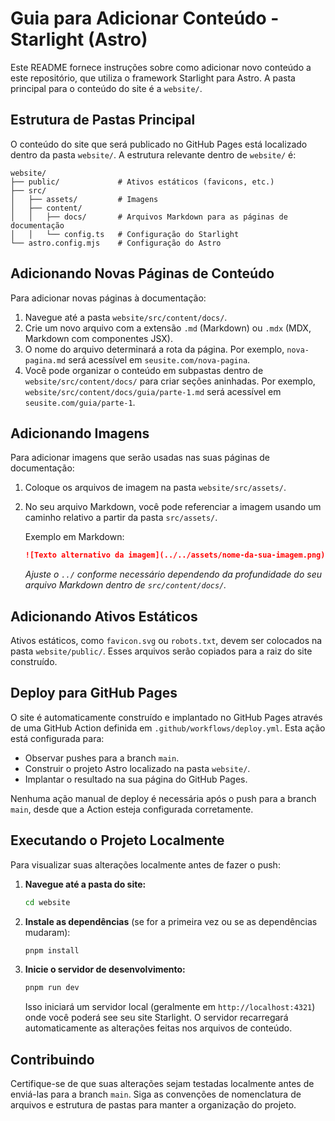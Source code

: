 # Guia para Adicionar Conteúdo - Starlight (Astro)

Este README fornece instruções sobre como adicionar novo conteúdo a este repositório, que utiliza o framework Starlight para Astro. A pasta principal para o conteúdo do site é a `website/`.

## Estrutura de Pastas Principal

O conteúdo do site que será publicado no GitHub Pages está localizado dentro da pasta `website/`. A estrutura relevante dentro de `website/` é:

```
website/
├── public/             # Ativos estáticos (favicons, etc.)
├── src/
│   ├── assets/         # Imagens
│   ├── content/
│   │   ├── docs/       # Arquivos Markdown para as páginas de documentação
│   │   └── config.ts   # Configuração do Starlight
└── astro.config.mjs    # Configuração do Astro
```

## Adicionando Novas Páginas de Conteúdo

Para adicionar novas páginas à documentação:

1.  Navegue até a pasta `website/src/content/docs/`.
2.  Crie um novo arquivo com a extensão `.md` (Markdown) ou `.mdx` (MDX, Markdown com componentes JSX).
3.  O nome do arquivo determinará a rota da página. Por exemplo, `nova-pagina.md` será acessível em `seusite.com/nova-pagina`.
4.  Você pode organizar o conteúdo em subpastas dentro de `website/src/content/docs/` para criar seções aninhadas. Por exemplo, `website/src/content/docs/guia/parte-1.md` será acessível em `seusite.com/guia/parte-1`.

## Adicionando Imagens

Para adicionar imagens que serão usadas nas suas páginas de documentação:

1.  Coloque os arquivos de imagem na pasta `website/src/assets/`.
2.  No seu arquivo Markdown, você pode referenciar a imagem usando um caminho relativo a partir da pasta `src/assets/`.

    Exemplo em Markdown:
    ```markdown
    ![Texto alternativo da imagem](../../assets/nome-da-sua-imagem.png)
    ```
    *Ajuste o `../` conforme necessário dependendo da profundidade do seu arquivo Markdown dentro de `src/content/docs/`.*

## Adicionando Ativos Estáticos

Ativos estáticos, como `favicon.svg` ou `robots.txt`, devem ser colocados na pasta `website/public/`. Esses arquivos serão copiados para a raiz do site construído.

## Deploy para GitHub Pages

O site é automaticamente construído e implantado no GitHub Pages através de uma GitHub Action definida em `.github/workflows/deploy.yml`. Esta ação está configurada para:

*   Observar pushes para a branch `main`.
*   Construir o projeto Astro localizado na pasta `website/`.
*   Implantar o resultado na sua página do GitHub Pages.

Nenhuma ação manual de deploy é necessária após o push para a branch `main`, desde que a Action esteja configurada corretamente.

## Executando o Projeto Localmente

Para visualizar suas alterações localmente antes de fazer o push:

1.  **Navegue até a pasta do site:**
    ```bash
    cd website
    ```

2.  **Instale as dependências** (se for a primeira vez ou se as dependências mudaram):
    ```bash
    pnpm install
    ```

3.  **Inicie o servidor de desenvolvimento:**
    ```bash
    pnpm run dev
    ```
    Isso iniciará um servidor local (geralmente em `http://localhost:4321`) onde você poderá see seu site Starlight. O servidor recarregará automaticamente as alterações feitas nos arquivos de conteúdo.

## Contribuindo

Certifique-se de que suas alterações sejam testadas localmente antes de enviá-las para a branch `main`. Siga as convenções de nomenclatura de arquivos e estrutura de pastas para manter a organização do projeto.

